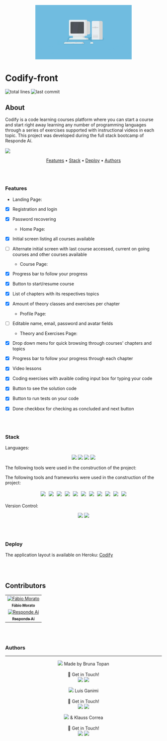<p align="center">
  <img src="public/assets/images/coding.gif" width="310" alt="Codify" />
</p>

# Codify-front

![total lines](https://img.shields.io/tokei/lines/github/KlaussVP/codify-front) ![last commit](https://img.shields.io/github/last-commit/KlaussVP/codify-front?style=flat-square)

## About
<p>
  Codify is a code learning courses platform where you can start a course and start right away learning any number of programming languages through a series of exercises supported with instructional videos in each topic. This project was developed during the full stack bootcamp of Responde Aí.
</p>

<img align="center" src="public/assets/images/programming.gif"/>

<p align="center">
    <a href="#features">Features</a> •
    <a href="#stack">Stack</a> •
    <a href="#deploy">Deploy</a> •
    <a href="#authors">Authors</a>
</p>

<br><br>

### Features
  - Landing Page:
- [x] Registration and login<br>
- [x] Password recovering<br>
  - Home Page:
- [x] Initial screen listing all courses available<br>
- [ ] Alternate initial screen with last course accessed, current on going courses and other courses available<br>
  - Course Page:
- [x] Progress bar to follow your progress<br>
- [x] Button to start/resume course<br>
- [x] List of chapters with its respectives topics<br>
- [x] Amount of theory classes and exercises per chapter<br>
  - Profile Page:
- [ ] Editable name, email, password and avatar fields<br>
  - Theory and Exercises Page:
- [x] Drop down menu for quick browsing through courses' chapters and topics<br>
- [x] Progress bar to follow your progress through each chapter<br>
- [x] Video lessons<br>
- [x] Coding exercises with avaible coding input box for typing your code<br>
- [x] Button to see the solution code<br>
- [x] Button to run tests on your code<br>
- [x] Done checkbox for checking as concluded and next button<br>


<br><br>

### Stack
Languages:<br>
<p align="center">
  <img src="https://img.shields.io/badge/html5%20-%23E34F26.svg?&style=for-the-badge&logo=html5&logoColor=white"/>
  <img src="https://img.shields.io/badge/css3%20-%231572B6.svg?&style=for-the-badge&logo=css3&logoColor=white"/>
  <img src="https://img.shields.io/badge/javascript%20-%23323330.svg?&style=for-the-badge&logo=javascript&logoColor=%23F7DF1E"/>
  <img src="https://img.shields.io/badge/jsx%20-%23323330.svg?&style=for-the-badge&logo=react&logoColor=%23F7DF1E"/>
</p>

The following tools were used in the construction of the project:

The following tools and frameworks were used in the construction of the project:<br>
<p align="center" style='display: flex; justify-content: center; flex-wrap:wrap; align-items: center; margin: 0 50px;'>
  <img style='margin: 5px;' src='https://img.shields.io/badge/styled-components%20-%2320232a.svg?&style=for-the-badge&color=b8679e&logo=styled-components&logoColor=%3a3a3a'>
  <img style='margin: 5px;' src='https://img.shields.io/badge/axios%20-%2320232a.svg?&style=for-the-badge&color=informational'>
  <img style='margin: 5px;' src='https://img.shields.io/badge/babel%20-%2320232a.svg?&style=for-the-badge&color=323230&logo=babel&logoColor=%f4dc4e'>
  <img style='margin: 5px;' src='https://img.shields.io/badge/yarn%20-%2320232a.svg?&style=for-the-badge&logo=yarn&color=318fb7&logoColor=%2361DAFB'>
  <img style='margin: 5px;' src="https://img.shields.io/badge/react-app%20-%2320232a.svg?&style=for-the-badge&color=60ddf9&logo=react&logoColor=%2361DAFB"/>
  <img style='margin: 5px;' src="https://img.shields.io/badge/react_route%20-%2320232a.svg?&style=for-the-badge&logo=react&logoColor=%2361DAFB"/>
  <img style='margin: 5px;' src='https://img.shields.io/badge/react-icons%20-%2320232a.svg?&style=for-the-badge&color=f28dc7&logo=react-icons&logoColor=%2361DAFB'>
  <img style='margin: 5px;' src="https://img.shields.io/badge/joi-%23276DC3.svg?&style=for-the-badge&logo=joi&logoColor=white"/>
  <img style='margin: 5px;' src="https://img.shields.io/badge/react-input%20mask%20-%2320232a.svg?&style=for-the-badge&logo=react"/>
  <img style='margin: 5px;' src="https://img.shields.io/badge/Joi -%230081CB.svg?&style=for-the-badge&logo=joi&logoColor=white"/>
  <img style='margin: 5px;' src='https://img.shields.io/badge/string-strip%20html%20%20-%232E7EEA.svg?&style=for-the-badge&logo=string_strip_html&logoColor=4F4D3F'>

</p>
<br>
Version Control:<br>
<p align="center">
  <img src="https://img.shields.io/badge/git%20-%23F05033.svg?&style=for-the-badge&logo=git&logoColor=white"/>
  <img src="https://img.shields.io/badge/github%20-%23121011.svg?&style=for-the-badge&logo=github&logoColor=white"/>
</p>

<br><br>

### Deploy

The application layout is available on Heroku: [Codify](https://codify-frontend.herokuapp.com/)

<br><br>
## Contributors
<table>
  <tr>
    <td align="center" style="margin-right: 20px;"><a href="https://github.com/fabiolmorato"><img src="https://avatars.githubusercontent.com/u/28456685?v=4" width="100px;" alt="Fábio Morato"/><br /><sub><b>Fábio Morato</b></sub></a><br />
  </tr>
  <tr>
    <td align="center" style="margin-right: 20px;"><a href="https://github.com/responde-ai"><img src="https://avatars3.githubusercontent.com/u/40724166?s=200&v=4" width="100px;" alt="Responde Aí"/><br /><sub><b>Responde Aí</b></sub></a><br />
  </tr>
</table>

<br><br>

### Authors
---

<p align="center">
  <img src="https://avatars.githubusercontent.com/u/70959664?v=4" width="100px"/>
  Made by Bruna Topan<br><br> 
  👋 Get in Touch!<br>
  <a href="https://www.linkedin.com/in/bruna-topan-69a183139/"><img src="https://img.shields.io/badge/linkedin-%230077B5.svg?&style=for-the-badge&logo=linkedin&logoColor=white"/></a>
  <a href="https://github.com/brunatb"><img src="https://img.shields.io/badge/github-%23100000.svg?&style=for-the-badge&logo=github&logoColor=white" /></a>
</p>
<p align="center">
  <img src="https://avatars.githubusercontent.com/u/51971072?v=4" width="100px"/>
  Luis Ganimi<br><br>
  👋 Get in Touch!<br>
  <a href="https://www.linkedin.com/in/luisgustavo-ganimi/"><img src="https://img.shields.io/badge/linkedin-%230077B5.svg?&style=for-the-badge&logo=linkedin&logoColor=white"/></a>
  <a href="https://github.com/luguin444"><img src="https://img.shields.io/badge/github-%23100000.svg?&style=for-the-badge&logo=github&logoColor=white" /></a>
</p>
<p align="center">
  <img src="https://avatars.githubusercontent.com/u/70972865?v=4" width="100px"/>
  & Klauss Correa<br><br>
  👋 Get in Touch!<br>
  <a href="https://www.linkedin.com/in/klausscorrea/"><img src="https://img.shields.io/badge/linkedin-%230077B5.svg?&style=for-the-badge&logo=linkedin&logoColor=white"/></a>
  <a href="https://github.com/KlaussVP"><img src="https://img.shields.io/badge/github-%23100000.svg?&style=for-the-badge&logo=github&logoColor=white" /></a>
</p>
